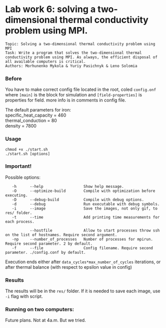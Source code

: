 # Lab work 6: solving a two-dimensional thermal conductivity problem using MPI.
    Topic: Solving a two-dimensional thermal conductivity problem using MPI
    Task: Write a program that solves the two-dimensional thermal conductivity problem using MPI. As always, the efficient disposal of all available computers is critical.
    Authors: Morhunenko Mykola & Yuriy Pasichnyk & Leno Solomia
### Before 
You have to make correct config file located in the root, coled `config.onf` where `[main]` is the block for simulation and `[field-properties]` is properties for field.
more info is in comments in config file.

The default parameters for iron: <br>
specific_heat_capacity = 460 <br>
thermal_conduction = 80 <br>
density = 7800 <br>

### Usage
```shell script
chmod +x ./start.sh
./start.sh [options]
```
### Important!
Possible options:
```
   -h      --help                  Show help message.
   -O      --optimize-build        Compile with optimization before executing.
   -D      --debug-build           Compile with debug options.
   -d      --debug                 Run executable with debug symbols.
   -i      --image                 Save the images, not only gif, to res/ folder.
   -t      --time                  Add printing time measurements for each process.

           --hostfile              Allow to start processes throw ssh on the list of hostnames. Require second argument.
   -np     --number_of_processes   Number of processes for mpirun. Require second parameter. 2 by default.
   -f      --file                  Config filename. Require second parameter. ./config.conf by default.
```
Execution ends either after `data_cycles*max_number_of_cycles` iterations, or after thermal balance (with respect to epsilon value in config)
### Results
The results will be in the `res/` folder.
If it is needed to save each image, use `-i` flag with script.
### Running on two computers:
Future plans. Not at 4a.m. But we tried.